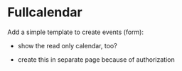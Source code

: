 
# Fullcalendar 

 Add a simple template to create events (form):
 
 -  show the read only calendar, too?
 
 -  create this in separate page because of authorization
 
    


